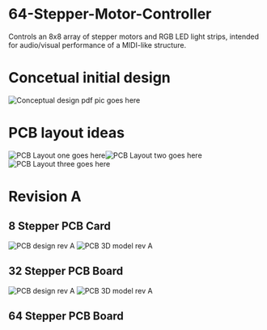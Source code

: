 # 64-Stepper-Motor-Controller
 Controls an 8x8 array of stepper motors and RGB LED light strips, intended for audio/visual performance of a MIDI-like structure.

# Concetual initial design
![Conceptual design pdf pic goes here](https://github.com/Ohm-Slah/64-Stepper-Motor-Controller/blob/main/DOCUMENTS/FOR%20README/Screenshot%202022-05-12%20131638.png)

# PCB layout ideas
![PCB Layout one goes here](https://github.com/Ohm-Slah/64-Stepper-Motor-Controller/blob/main/DOCUMENTS/FOR%20README/Screenshot%202022-05-12%20131719.png)![PCB Layout two goes here](https://github.com/Ohm-Slah/64-Stepper-Motor-Controller/blob/main/DOCUMENTS/FOR%20README/Screenshot%202022-05-12%20131742.png)![PCB Layout three goes here](https://github.com/Ohm-Slah/64-Stepper-Motor-Controller/blob/main/DOCUMENTS/FOR%20README/Screenshot%202022-06-15%20123522.png)

# Revision A
## 8 Stepper PCB Card
![PCB design rev A](https://github.com/Ohm-Slah/64-Stepper-Motor-Controller/blob/main/DOCUMENTS/FOR%20README/Screenshot%202022-06-15%20122505.png)
![PCB 3D model rev A](https://github.com/Ohm-Slah/64-Stepper-Motor-Controller/blob/main/DOCUMENTS/FOR%20README/Screenshot%202022-06-15%20123018.png)

## 32 Stepper PCB Board
![PCB design rev A](https://github.com/Ohm-Slah/64-Stepper-Motor-Controller/blob/main/DOCUMENTS/FOR%20README/Screenshot%202022-06-15%20124324.png)
![PCB 3D model rev A]()

## 64 Stepper PCB Board

